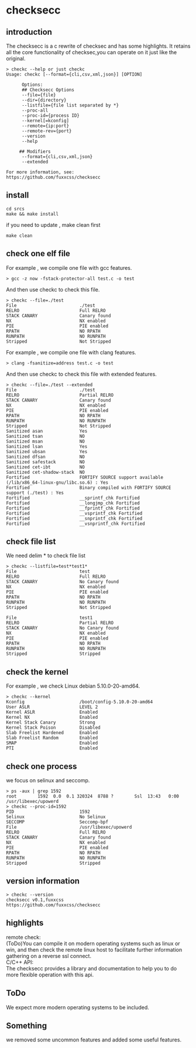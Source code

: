 # checksecc
## introduction
The checksecc is a c rewrite of checksec and has some highlights. It retains all the core functionality of checksec,you can operate on it just like the original.
``` shell
> checkc --help or just checkc
Usage: checkc [--format={cli,csv,xml,json}] [OPTION]

      Options:
      ## Checksecc Options
      --file={file}
      --dir={directory}
      --listfile={file list separated by *}
      --proc-all
      --proc-id={process ID}
      --kernel[=kconfig]
      --remote={ip:port}
      --remote-rev={port}
      --version
      --help

     ## Modifiers
      --format={cli,csv,xml,json}
      --extended

For more information, see:
https://github.com/fuxxcss/checksecc

```
## install 
``` shell
cd srcs
make && make install
```
if you need to update , make clean first
``` shell
make clean
```
## check one elf file
For example , we compile one file with gcc features.
``` shell
> gcc -z now -fstack-protector-all test.c -o test
```
And then use checkc to check this file.
``` shell
> checkc --file=./test
File                        ./test
RELRO                       Full RELRO
STACK CANARY                Canary found
NX                          NX enabled
PIE                         PIE enabled
RPATH                       NO RPATH
RUNPATH                     NO RUNPATH
Stripped                    Not Stripped
```
For example , we compile one file with clang features.
``` shell
> clang -fsanitize=address test.c -o test
```
And then use checkc to check this file with extended features.
``` shell
> checkc --file=./test --extended
File                        ./test
RELRO                       Partial RELRO
STACK CANARY                Canary found
NX                          NX enabled
PIE                         PIE enabled
RPATH                       NO RPATH
RUNPATH                     NO RUNPATH
Stripped                    Not Stripped
Sanitized asan              Yes
Sanitized tsan              NO
Sanitized msan              NO
Sanitized lsan              Yes
Sanitized ubsan             Yes
Sanitized dfsan             NO
Sanitized safestack         NO
Sanitized cet-ibt           NO
Sanitized cet-shadow-stack  NO
Fortified                   FORTIFY SOURCE support available (/lib/x86_64-linux-gnu/libc.so.6) : Yes
Fortified                   Binary compiled with FORTIFY SOURCE support (./test) : Yes
Fortified                   __sprintf_chk Fortified
Fortified                   __longjmp_chk Fortified
Fortified                   __fprintf_chk Fortified
Fortified                   __vsprintf_chk Fortified
Fortified                   __snprintf_chk Fortified
Fortified                   __vsnprintf_chk Fortified
```
## check file list
We need delim * to check file list
``` shell
> checkc --listfile=test*test1*
File                        test
RELRO                       Full RELRO
STACK CANARY                No Canary found
NX                          NX enabled
PIE                         PIE enabled
RPATH                       NO RPATH
RUNPATH                     NO RUNPATH
Stripped                    Not Stripped

File                        test1
RELRO                       Partial RELRO
STACK CANARY                No Canary found
NX                          NX enabled
PIE                         PIE enabled
RPATH                       NO RPATH
RUNPATH                     NO RUNPATH
Stripped                    Stripped
```
## check the kernel
For example , we check Linux debian 5.10.0-20-amd64.
``` shell
> checkc --kernel
Kconfig                     /boot/config-5.10.0-20-amd64
User ASLR                   LEVEL 2
Kernel ASLR                 Enabled
Kernel NX                   Enabled
Kernel Stack Canary         Strong
Kernel Stack Poison         Disabled
Slab Freelist Hardened      Enabled
Slab Freelist Random        Enabled
SMAP                        Enabled
PTI                         Enabled
```
## check one process
we focus on selinux and seccomp.
``` shell
> ps -aux | grep 1592
root        1592  0.0  0.1 320324  8788 ?        Ssl  13:43   0:00 /usr/libexec/upowerd
> checkc --proc-id=1592
PID                         1592
Selinux                     No Selinux
SECCOMP                     Seccomp-bpf
File                        /usr/libexec/upowerd
RELRO                       Full RELRO
STACK CANARY                Canary found
NX                          NX enabled
PIE                         PIE enabled
RPATH                       NO RPATH
RUNPATH                     NO RUNPATH
Stripped                    Stripped
```
## version information
``` shell
> checkc --version
checksecc v0.1,fuxxcss
https://github.com/fuxxcss/checksecc

```
## highlights
remote check:<br>
(ToDo)You can compile it on modern operating systems such as linux or win, and then check the remote linux host to facilitate further information gathering on a reverse ssl connect.<br>
C/C++ API:<br>
The checksecc provides a library and documentation to help you to do more flexible operation with this api.
## ToDo
We expect more modern operating systems to be included.
## Something
we removed some uncommon features and added some useful features.


